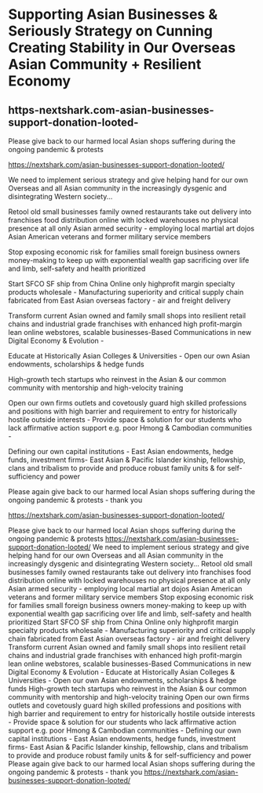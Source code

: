 # Supporting Asian Businesses & Seriously Strategy on Cunning Creating Stability in Our Overseas Asian Community +  Resilient Economy

## https-nextshark.com-asian-businesses-support-donation-looted-

Please give back to our harmed local Asian shops suffering during the ongoing pandemic & protests

https://nextshark.com/asian-businesses-support-donation-looted/

We need to implement serious strategy and give helping hand for our own Overseas and all Asian community in the increasingly dysgenic and disintegrating Western society...

Retool old small businesses family owned restaurants take out delivery into franchises food distribution online with locked warehouses no physical presence at all only Asian armed security - employing local martial art dojos Asian American veterans and former military service members

Stop exposing economic risk for families small foreign business owners money-making to keep up with exponential wealth gap sacrificing over life and limb, self-safety and health prioritized

Start SFCO SF ship from China Online only highprofit margin specialty products wholesale - Manufacturing superiority and critical supply chain fabricated from East Asian overseas factory - air and freight delivery

Transform current Asian owned and family small shops into resilient retail chains and industrial grade franchises with enhanced high profit-margin lean online webstores, scalable businesses-Based Communications in new Digital Economy & Evolution -

Educate at Historically Asian Colleges & Universities - Open our own Asian endowments, scholarships & hedge funds 

High-growth tech startups who reinvest in the Asian & our common community with mentorship and high-velocity training

Open our own firms outlets and covetously guard high skilled professions and positions with high barrier and requirement to entry for historically hostile outside interests - Provide space & solution for our students who lack affirmative action support e.g. poor Hmong & Cambodian communities -

Defining our own capital institutions - East Asian endowments, hedge funds, investment firms- East Asian & Pacific Islander kinship, fellowship, clans and tribalism to provide and produce robust family units & for self-sufficiency and power

Please again give back to our harmed local Asian shops suffering during the ongoing pandemic & protests - thank you

https://nextshark.com/asian-businesses-support-donation-looted/


Please give back to our harmed local Asian shops suffering during the ongoing pandemic &amp; protests  https://nextshark.com/asian-businesses-support-donation-looted/  We need to implement serious strategy and give helping hand for our own Overseas and all Asian community in the increasingly dysgenic and disintegrating Western society...  Retool old small businesses family owned restaurants take out delivery into franchises food distribution online with locked warehouses no physical presence at all only Asian armed security - employing local martial art dojos Asian American veterans and former military service members  Stop exposing economic risk for families small foreign business owners money-making to keep up with exponential wealth gap sacrificing over life and limb, self-safety and health prioritized  Start SFCO SF ship from China Online only highprofit margin specialty products wholesale - Manufacturing superiority and critical supply chain fabricated from East Asian overseas factory - air and freight delivery  Transform current Asian owned and family small shops into resilient retail chains and industrial grade franchises with enhanced high profit-margin lean online webstores, scalable businesses-Based Communications in new Digital Economy &amp; Evolution -  Educate at Historically Asian Colleges &amp; Universities - Open our own Asian endowments, scholarships &amp; hedge funds   High-growth tech startups who reinvest in the Asian &amp; our common community with mentorship and high-velocity training  Open our own firms outlets and covetously guard high skilled professions and positions with high barrier and requirement to entry for historically hostile outside interests - Provide space &amp; solution for our students who lack affirmative action support e.g. poor Hmong &amp; Cambodian communities -  Defining our own capital institutions - East Asian endowments, hedge funds, investment firms- East Asian &amp; Pacific Islander kinship, fellowship, clans and tribalism to provide and produce robust family units &amp; for self-sufficiency and power  Please again give back to our harmed local Asian shops suffering during the ongoing pandemic &amp; protests - thank you  https://nextshark.com/asian-businesses-support-donation-looted/
